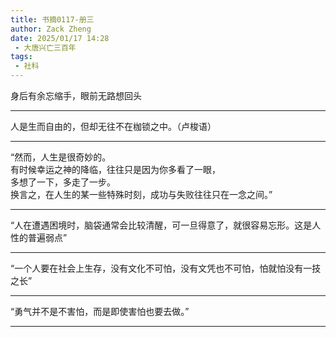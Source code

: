 ```yaml
---
title: 书摘0117-册三
author: Zack Zheng
date: 2025/01/17 14:28
 - 大唐兴亡三百年
tags:
 - 社科
---
```


身后有余忘缩手，眼前无路想回头     

------------------------- 

人是生而自由的，但却无往不在枷锁之中。（卢梭语）     


-------------------------


“然而，人生是很奇妙的。     
有时候幸运之神的降临，往往只是因为你多看了一眼，     
多想了一下，多走了一步。      
换言之，在人生的某一些特殊时刻，成功与失败往往只在一念之间。”    

-------------------------

“人在遭遇困境时，脑袋通常会比较清醒，可一旦得意了，就很容易忘形。这是人性的普遍弱点”      

-------------------------

“一个人要在社会上生存，没有文化不可怕，没有文凭也不可怕，怕就怕没有一技之长”       

-------------------------

“勇气并不是不害怕，而是即使害怕也要去做。”     

-------------------------
